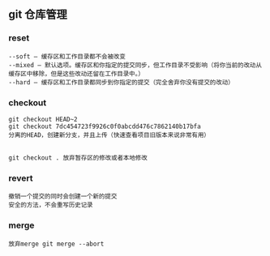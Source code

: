 ## git 仓库管理
### reset
    --soft – 缓存区和工作目录都不会被改变
    --mixed – 默认选项。缓存区和你指定的提交同步，但工作目录不受影响（将你当前的改动从缓存区中移除，但是这些改动还留在工作目录中。）
    --hard – 缓存区和工作目录都同步到你指定的提交（完全舍弃你没有提交的改动）


### checkout
    git checkout HEAD~2
    git checkout 7dc454723f9926c0f0abcdd476c7862140b17bfa
    分离的HEAD，创建新分支，并且上传（快速查看项目旧版本来说非常有用）


    git checkout . 放弃暂存区的修改或者本地修改


### revert
    撤销一个提交的同时会创建一个新的提交
    安全的方法，不会重写历史记录

### merge
    放弃merge git merge --abort
